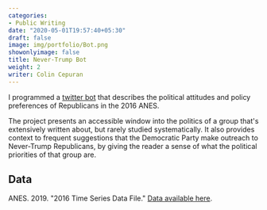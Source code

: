 ```yaml
---
categories:
- Public Writing
date: "2020-05-01T19:57:40+05:30"
draft: false
image: img/portfolio/Bot.png
showonlyimage: false
title: Never-Trump Bot
weight: 2
writer: Colin Cepuran
---
```


I programmed a [twitter bot](https://twitter.com/nvrtrumpbot) that describes the political attitudes and policy preferences of Republicans in the 2016 ANES.
<!--more-->

The project presents an accessible window into the politics of a group that's extensively written about, but rarely studied systematically.  It also provides context to frequent suggestions that the Democratic Party make outreach to Never-Trump Republicans, by giving the reader a sense of what the political priorities of that group are.

## Data

ANES. 2019. "2016 Time Series Data File." [Data available here](https://t.co/4wkleGWXt3?amp=1).

